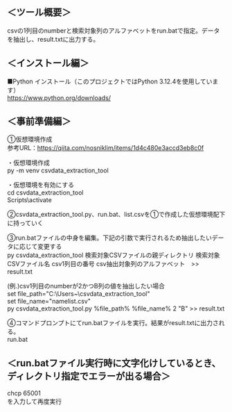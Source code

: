 ## ＜ツール概要＞  
csvの1列目のnumberと検索対象列のアルファベットをrun.batで指定。データを抽出し、result.txtに出力する。

## ＜インストール編＞  
■Python インストール（このプロジェクトではPython 3.12.4を使用しています）  
https://www.python.org/downloads/

## ＜事前準備編＞  
①仮想環境作成  
参考URL：https://qiita.com/nosniklim/items/1d4c480e3accd3eb8c0f  

・仮想環境作成  
py -m venv csvdata_extraction_tool  

・仮想環境を有効にする  
cd csvdata_extraction_tool  
Scripts\activate    

②csvdata_extraction_tool.py、run.bat、list.csvを①で作成した仮想環境配下に持っていく  

③run.batファイルの中身を編集。下記の引数で実行されるため抽出したいデータに応じて変更する  
py csvdata_extraction_tool 検索対象CSVファイルの親ディレクトリ  検索対象CSVファイル名 csv1列目の番号 csv抽出対象列のアルファベット　>> result.txt  

(例.)csv1列目のnumberが2かつB列の値を抽出したい場合  
set file_path="C:\Users~\csvdata_extraction_tool"  
set file_name="namelist.csv"  
py csvdata_extraction_tool.py %file_path% %file_name% 2 "B" >> result.txt  

④コマンドプロンプトにてrun.batファイルを実行。結果がresult.txtに出力される。  
run.bat  

## ＜run.batファイル実行時に文字化けしているとき、ディレクトリ指定でエラーが出る場合＞
chcp 65001  
を入力して再度実行
